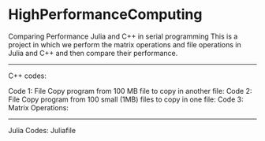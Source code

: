 # HighPerformanceComputing
Comparing Performance Julia and C++ in serial programming
This is a project in which we perform the matrix operations and file operations in Julia and C++ and then compare their performance. 

-------------------------------------------------------------------------------------
C++ codes:

Code 1: File Copy program from 100 MB file to copy in another file:
Code 2: File Copy program from 100 small (1MB) files to copy in one file:
Code 3: Matrix Operations:

-----------------------------------------------------------------------------------------

Julia Codes: Juliafile
